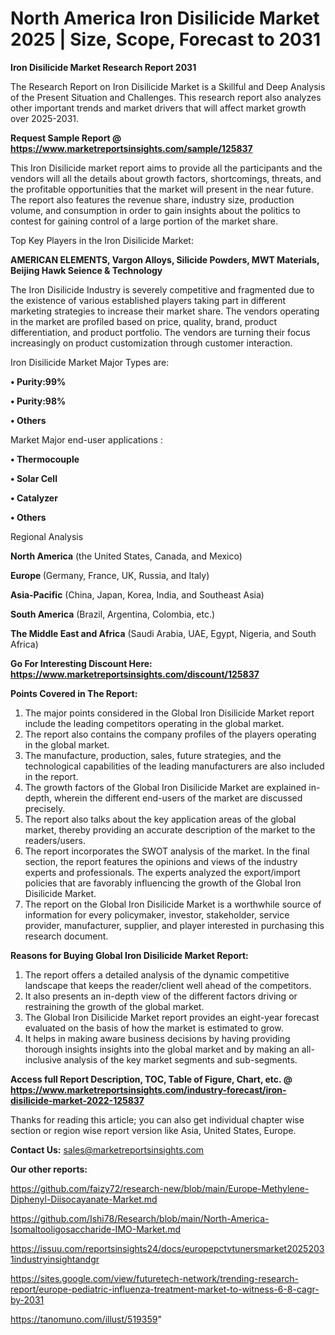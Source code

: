# North America Iron Disilicide Market 2025 | Size, Scope, Forecast to 2031

<strong>Iron Disilicide Market Research Report 2031</strong>

The Research Report on Iron Disilicide Market is a Skillful and Deep Analysis of the Present Situation and Challenges. This research report also analyzes other important trends and market drivers that will affect market growth over 2025-2031.

<strong>Request Sample Report @ <a href=https://www.marketreportsinsights.com/sample/125837>https://www.marketreportsinsights.com/sample/125837</a></strong>

This Iron Disilicide market report aims to provide all the participants and the vendors will all the details about growth factors, shortcomings, threats, and the profitable opportunities that the market will present in the near future. The report also features the revenue share, industry size, production volume, and consumption in order to gain insights about the politics to contest for gaining control of a large portion of the market share.

Top Key Players in the Iron Disilicide Market:

<strong>AMERICAN ELEMENTS, Vargon Alloys, Silicide Powders, MWT Materials, Beijing Hawk Seience & Technology</strong>

The Iron Disilicide Industry is severely competitive and fragmented due to the existence of various established players taking part in different marketing strategies to increase their market share. The vendors operating in the market are profiled based on price, quality, brand, product differentiation, and product portfolio. The vendors are turning their focus increasingly on product customization through customer interaction.

Iron Disilicide Market Major Types are:

<strong>• Purity:99%

• Purity:98%

• Others</strong>

Market Major end-user applications :

<strong>• Thermocouple

• Solar Cell

• Catalyzer

• Others</strong>

Regional Analysis

</u><strong><b>North America</b></strong> (the United States, Canada, and Mexico)

<strong><b>Europe </b></strong>(Germany, France, UK, Russia, and Italy)

<strong><b>Asia-Pacific</b></strong> (China, Japan, Korea, India, and Southeast Asia)

<strong><b>South America</b></strong> (Brazil, Argentina, Colombia, etc.)

<strong><b>The Middle East and Africa</b></strong> (Saudi Arabia, UAE, Egypt, Nigeria, and South Africa)

<strong>Go For Interesting Discount Here: <a href=https://www.marketreportsinsights.com/discount/125837>https://www.marketreportsinsights.com/discount/125837</a></strong>

<strong>Points Covered in The Report:</strong>
<ol>
  <li>The major points considered in the Global Iron Disilicide Market report include the leading competitors operating in the global market.</li>
  <li>The report also contains the company profiles of the players operating in the global market.</li>
  <li>The manufacture, production, sales, future strategies, and the technological capabilities of the leading manufacturers are also included in the report.</li>
  <li>The growth factors of the Global Iron Disilicide Market are explained in-depth, wherein the different end-users of the market are discussed precisely.</li>
  <li>The report also talks about the key application areas of the global market, thereby providing an accurate description of the market to the readers/users.</li>
  <li>The report incorporates the SWOT analysis of the market. In the final section, the report features the opinions and views of the industry experts and professionals. The experts analyzed the export/import policies that are favorably influencing the growth of the Global Iron Disilicide Market.</li>
  <li>The report on the Global Iron Disilicide Market is a worthwhile source of information for every policymaker, investor, stakeholder, service provider, manufacturer, supplier, and player interested in purchasing this research document.</li>
</ol>
<strong>Reasons for Buying Global Iron Disilicide Market Report:</strong>

<ol>
  <li>The report offers a detailed analysis of the dynamic competitive landscape that keeps the reader/client well ahead of the competitors.</li>
  <li>It also presents an in-depth view of the different factors driving or restraining the growth of the global market.</li>
  <li>The Global Iron Disilicide Market report provides an eight-year forecast evaluated on the basis of how the market is estimated to grow.</li>
  <li>It helps in making aware business decisions by having providing thorough insights insights into the global market and by making an all-inclusive analysis of the key market segments and sub-segments.</li>
</ol>
<strong>Access full Report Description, TOC, Table of Figure, Chart, etc. @ <a href=https://www.marketreportsinsights.com/industry-forecast/iron-disilicide-market-2022-125837>https://www.marketreportsinsights.com/industry-forecast/iron-disilicide-market-2022-125837</a></strong>


Thanks for reading this article; you can also get individual chapter wise section or region wise report version like Asia, United States, Europe.

<strong>Contact Us:</strong>
sales@marketreportsinsights.com

<strong>Our other reports:</strong>

<a href=https://github.com/faizy72/research-new/blob/main/Europe-Methylene-Diphenyl-Diisocayanate-Market.md>https://github.com/faizy72/research-new/blob/main/Europe-Methylene-Diphenyl-Diisocayanate-Market.md</a>

<a href=https://github.com/Ishi78/Research/blob/main/North-America-Isomaltooligosaccharide-IMO-Market.md>https://github.com/Ishi78/Research/blob/main/North-America-Isomaltooligosaccharide-IMO-Market.md</a>

<a href=https://issuu.com/reportsinsights24/docs/europepctvtunersmarket20252031industryinsightandgr>https://issuu.com/reportsinsights24/docs/europepctvtunersmarket20252031industryinsightandgr</a>

<a href=https://sites.google.com/view/futuretech-network/trending-research-report/europe-pediatric-influenza-treatment-market-to-witness-6-8-cagr-by-2031>https://sites.google.com/view/futuretech-network/trending-research-report/europe-pediatric-influenza-treatment-market-to-witness-6-8-cagr-by-2031</a>

<a href=https://tanomuno.com/illust/519359>https://tanomuno.com/illust/519359</a>"
